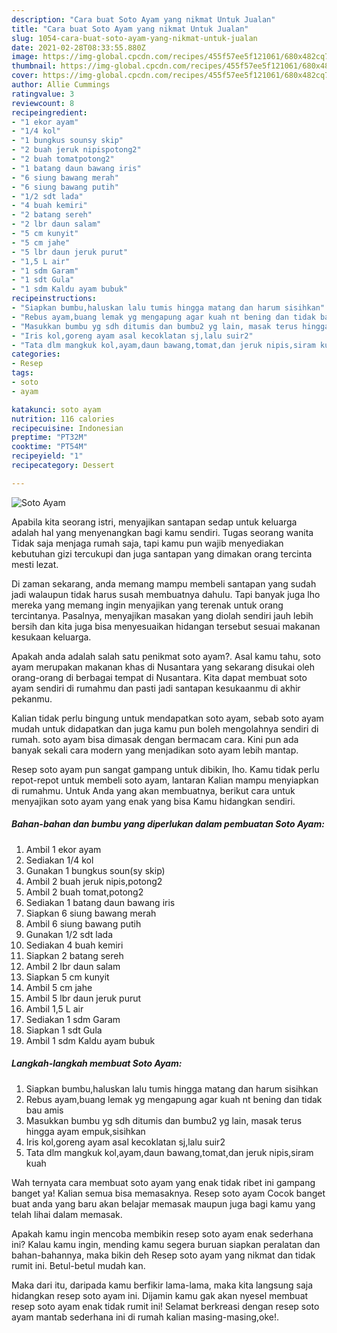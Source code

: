 ```yaml
---
description: "Cara buat Soto Ayam yang nikmat Untuk Jualan"
title: "Cara buat Soto Ayam yang nikmat Untuk Jualan"
slug: 1054-cara-buat-soto-ayam-yang-nikmat-untuk-jualan
date: 2021-02-28T08:33:55.880Z
image: https://img-global.cpcdn.com/recipes/455f57ee5f121061/680x482cq70/soto-ayam-foto-resep-utama.jpg
thumbnail: https://img-global.cpcdn.com/recipes/455f57ee5f121061/680x482cq70/soto-ayam-foto-resep-utama.jpg
cover: https://img-global.cpcdn.com/recipes/455f57ee5f121061/680x482cq70/soto-ayam-foto-resep-utama.jpg
author: Allie Cummings
ratingvalue: 3
reviewcount: 8
recipeingredient:
- "1 ekor ayam"
- "1/4 kol"
- "1 bungkus sounsy skip"
- "2 buah jeruk nipispotong2"
- "2 buah tomatpotong2"
- "1 batang daun bawang iris"
- "6 siung bawang merah"
- "6 siung bawang putih"
- "1/2 sdt lada"
- "4 buah kemiri"
- "2 batang sereh"
- "2 lbr daun salam"
- "5 cm kunyit"
- "5 cm jahe"
- "5 lbr daun jeruk purut"
- "1,5 L air"
- "1 sdm Garam"
- "1 sdt Gula"
- "1 sdm Kaldu ayam bubuk"
recipeinstructions:
- "Siapkan bumbu,haluskan lalu tumis hingga matang dan harum sisihkan"
- "Rebus ayam,buang lemak yg mengapung agar kuah nt bening dan tidak bau amis"
- "Masukkan bumbu yg sdh ditumis dan bumbu2 yg lain, masak terus hingga ayam empuk,sisihkan"
- "Iris kol,goreng ayam asal kecoklatan sj,lalu suir2"
- "Tata dlm mangkuk kol,ayam,daun bawang,tomat,dan jeruk nipis,siram kuah"
categories:
- Resep
tags:
- soto
- ayam

katakunci: soto ayam 
nutrition: 116 calories
recipecuisine: Indonesian
preptime: "PT32M"
cooktime: "PT54M"
recipeyield: "1"
recipecategory: Dessert

---
```



![Soto Ayam](https://img-global.cpcdn.com/recipes/455f57ee5f121061/680x482cq70/soto-ayam-foto-resep-utama.jpg)

Apabila kita seorang istri, menyajikan santapan sedap untuk keluarga adalah hal yang menyenangkan bagi kamu sendiri. Tugas seorang  wanita Tidak saja menjaga rumah saja, tapi kamu pun wajib menyediakan kebutuhan gizi tercukupi dan juga santapan yang dimakan orang tercinta mesti lezat.

Di zaman  sekarang, anda memang mampu membeli santapan yang sudah jadi walaupun tidak harus susah membuatnya dahulu. Tapi banyak juga lho mereka yang memang ingin menyajikan yang terenak untuk orang tercintanya. Pasalnya, menyajikan masakan yang diolah sendiri jauh lebih bersih dan kita juga bisa menyesuaikan hidangan tersebut sesuai makanan kesukaan keluarga. 



Apakah anda adalah salah satu penikmat soto ayam?. Asal kamu tahu, soto ayam merupakan makanan khas di Nusantara yang sekarang disukai oleh orang-orang di berbagai tempat di Nusantara. Kita dapat membuat soto ayam sendiri di rumahmu dan pasti jadi santapan kesukaanmu di akhir pekanmu.

Kalian tidak perlu bingung untuk mendapatkan soto ayam, sebab soto ayam mudah untuk didapatkan dan juga kamu pun boleh mengolahnya sendiri di rumah. soto ayam bisa dimasak dengan bermacam cara. Kini pun ada banyak sekali cara modern yang menjadikan soto ayam lebih mantap.

Resep soto ayam pun sangat gampang untuk dibikin, lho. Kamu tidak perlu repot-repot untuk membeli soto ayam, lantaran Kalian mampu menyiapkan di rumahmu. Untuk Anda yang akan membuatnya, berikut cara untuk menyajikan soto ayam yang enak yang bisa Kamu hidangkan sendiri.

<!--inarticleads1-->

##### Bahan-bahan dan bumbu yang diperlukan dalam pembuatan Soto Ayam:

1. Ambil 1 ekor ayam
1. Sediakan 1/4 kol
1. Gunakan 1 bungkus soun(sy skip)
1. Ambil 2 buah jeruk nipis,potong2
1. Ambil 2 buah tomat,potong2
1. Sediakan 1 batang daun bawang iris
1. Siapkan 6 siung bawang merah
1. Ambil 6 siung bawang putih
1. Gunakan 1/2 sdt lada
1. Sediakan 4 buah kemiri
1. Siapkan 2 batang sereh
1. Ambil 2 lbr daun salam
1. Siapkan 5 cm kunyit
1. Ambil 5 cm jahe
1. Ambil 5 lbr daun jeruk purut
1. Ambil 1,5 L air
1. Sediakan 1 sdm Garam
1. Siapkan 1 sdt Gula
1. Ambil 1 sdm Kaldu ayam bubuk




<!--inarticleads2-->

##### Langkah-langkah membuat Soto Ayam:

1. Siapkan bumbu,haluskan lalu tumis hingga matang dan harum sisihkan
1. Rebus ayam,buang lemak yg mengapung agar kuah nt bening dan tidak bau amis
1. Masukkan bumbu yg sdh ditumis dan bumbu2 yg lain, masak terus hingga ayam empuk,sisihkan
1. Iris kol,goreng ayam asal kecoklatan sj,lalu suir2
1. Tata dlm mangkuk kol,ayam,daun bawang,tomat,dan jeruk nipis,siram kuah




Wah ternyata cara membuat soto ayam yang enak tidak ribet ini gampang banget ya! Kalian semua bisa memasaknya. Resep soto ayam Cocok banget buat anda yang baru akan belajar memasak maupun juga bagi kamu yang telah lihai dalam memasak.

Apakah kamu ingin mencoba membikin resep soto ayam enak sederhana ini? Kalau kamu ingin, mending kamu segera buruan siapkan peralatan dan bahan-bahannya, maka bikin deh Resep soto ayam yang nikmat dan tidak rumit ini. Betul-betul mudah kan. 

Maka dari itu, daripada kamu berfikir lama-lama, maka kita langsung saja hidangkan resep soto ayam ini. Dijamin kamu gak akan nyesel membuat resep soto ayam enak tidak rumit ini! Selamat berkreasi dengan resep soto ayam mantab sederhana ini di rumah kalian masing-masing,oke!.

